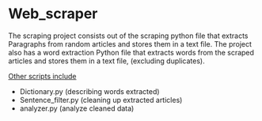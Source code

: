 # Web_scraper

The scraping project consists out of the scraping python file that extracts
Paragraphs from random articles and stores them in a text file. The project also has a word extraction Python file that extracts words from the scraped articles and stores them in a text file, (excluding duplicates).<br />


<ins>Other scripts include </ins>
- Dictionary.py (describing words extracted) <br />
- Sentence_filter.py (cleaning up extracted articles) <br />
- analyzer.py (analyze cleaned data) <br />
